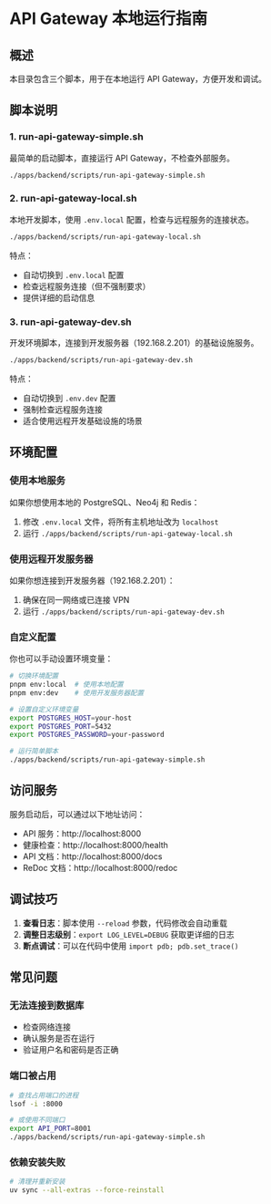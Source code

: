 # API Gateway 本地运行指南

## 概述

本目录包含三个脚本，用于在本地运行 API Gateway，方便开发和调试。

## 脚本说明

### 1. run-api-gateway-simple.sh
最简单的启动脚本，直接运行 API Gateway，不检查外部服务。

```bash
./apps/backend/scripts/run-api-gateway-simple.sh
```

### 2. run-api-gateway-local.sh
本地开发脚本，使用 `.env.local` 配置，检查与远程服务的连接状态。

```bash
./apps/backend/scripts/run-api-gateway-local.sh
```

特点：
- 自动切换到 `.env.local` 配置
- 检查远程服务连接（但不强制要求）
- 提供详细的启动信息

### 3. run-api-gateway-dev.sh
开发环境脚本，连接到开发服务器（192.168.2.201）的基础设施服务。

```bash
./apps/backend/scripts/run-api-gateway-dev.sh
```

特点：
- 自动切换到 `.env.dev` 配置
- 强制检查远程服务连接
- 适合使用远程开发基础设施的场景

## 环境配置

### 使用本地服务
如果你想使用本地的 PostgreSQL、Neo4j 和 Redis：

1. 修改 `.env.local` 文件，将所有主机地址改为 `localhost`
2. 运行 `./apps/backend/scripts/run-api-gateway-local.sh`

### 使用远程开发服务器
如果你想连接到开发服务器（192.168.2.201）：

1. 确保在同一网络或已连接 VPN
2. 运行 `./apps/backend/scripts/run-api-gateway-dev.sh`

### 自定义配置
你也可以手动设置环境变量：

```bash
# 切换环境配置
pnpm env:local  # 使用本地配置
pnpm env:dev    # 使用开发服务器配置

# 设置自定义环境变量
export POSTGRES_HOST=your-host
export POSTGRES_PORT=5432
export POSTGRES_PASSWORD=your-password

# 运行简单脚本
./apps/backend/scripts/run-api-gateway-simple.sh
```

## 访问服务

服务启动后，可以通过以下地址访问：

- API 服务：http://localhost:8000
- 健康检查：http://localhost:8000/health
- API 文档：http://localhost:8000/docs
- ReDoc 文档：http://localhost:8000/redoc

## 调试技巧

1. **查看日志**：脚本使用 `--reload` 参数，代码修改会自动重载
2. **调整日志级别**：`export LOG_LEVEL=DEBUG` 获取更详细的日志
3. **断点调试**：可以在代码中使用 `import pdb; pdb.set_trace()`

## 常见问题

### 无法连接到数据库
- 检查网络连接
- 确认服务是否在运行
- 验证用户名和密码是否正确

### 端口被占用
```bash
# 查找占用端口的进程
lsof -i :8000

# 或使用不同端口
export API_PORT=8001
./apps/backend/scripts/run-api-gateway-simple.sh
```

### 依赖安装失败
```bash
# 清理并重新安装
uv sync --all-extras --force-reinstall
```